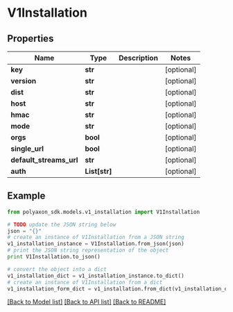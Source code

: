 # V1Installation


## Properties
Name | Type | Description | Notes
------------ | ------------- | ------------- | -------------
**key** | **str** |  | [optional] 
**version** | **str** |  | [optional] 
**dist** | **str** |  | [optional] 
**host** | **str** |  | [optional] 
**hmac** | **str** |  | [optional] 
**mode** | **str** |  | [optional] 
**orgs** | **bool** |  | [optional] 
**single_url** | **bool** |  | [optional] 
**default_streams_url** | **str** |  | [optional] 
**auth** | **List[str]** |  | [optional] 

## Example

```python
from polyaxon_sdk.models.v1_installation import V1Installation

# TODO update the JSON string below
json = "{}"
# create an instance of V1Installation from a JSON string
v1_installation_instance = V1Installation.from_json(json)
# print the JSON string representation of the object
print V1Installation.to_json()

# convert the object into a dict
v1_installation_dict = v1_installation_instance.to_dict()
# create an instance of V1Installation from a dict
v1_installation_form_dict = v1_installation.from_dict(v1_installation_dict)
```
[[Back to Model list]](../README.md#documentation-for-models) [[Back to API list]](../README.md#documentation-for-api-endpoints) [[Back to README]](../README.md)


